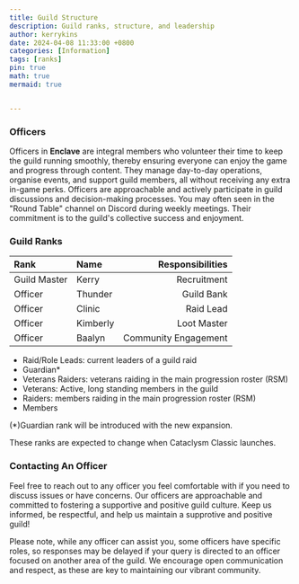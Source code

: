 ```yaml
---
title: Guild Structure
description: Guild ranks, structure, and leadership
author: kerrykins
date: 2024-04-08 11:33:00 +0800
categories: [Information]
tags: [ranks]
pin: true
math: true
mermaid: true


---
```



### Officers

Officers in **Enclave** are integral members who volunteer their time to keep the guild running smoothly, thereby ensuring everyone can enjoy the game and progress through content. They manage day-to-day operations, organise events, and support guild members, all without receiving any extra in-game perks. Officers are approachable and actively participate in guild discussions and decision-making processes. You may often seen in the "Round Table" channel on Discord during weekly meetings. Their commitment is to the guild's collective success and enjoyment.

### Guild Ranks 

| Rank                 	     | Name          | Responsibilities |
| :--------------------------- | :--------------- | ------: |
| Guild Master          | Kerry     | Recruitment |
| Officer               | Thunder    | Guild Bank |
| Officer               | Clinic    | Raid Lead |
| Officer               | Kimberly    | Loot Master |
| Officer               | Baalyn    | Community Engagement |

- Raid/Role Leads: current leaders of a guild raid
- Guardian*
- Veterans Raiders: veterans raiding in the main progression roster (RSM)
- Veterans: Active, long standing members in the guild 
- Raiders: members raiding in the main progression roster (RSM)
- Members

(*)Guardian rank will be introduced with the new expansion. 

These ranks are expected to change when Cataclysm Classic launches. 

### Contacting An Officer
Feel free to reach out to any officer you feel comfortable with if you need to discuss issues or have concerns. Our officers are approachable and committed to fostering a supportive and positive guild culture. Keep us informed, be respectful, and help us maintain a supprotive and positive guild! 

Please note, while any officer can assist you, some officers have specific roles, so responses may be delayed if your query is directed to an officer focused on another area of the guild. We encourage open communication and respect, as these are key to maintaining our vibrant community.